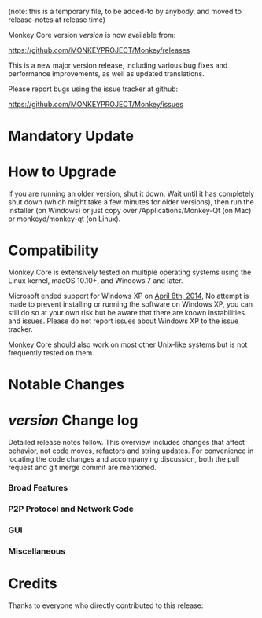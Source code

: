 (note: this is a temporary file, to be added-to by anybody, and moved to release-notes at release time)

Monkey Core version *version* is now available from:

  <https://github.com/MONKEYPROJECT/Monkey/releases>

This is a new major version release, including various bug fixes and
performance improvements, as well as updated translations.

Please report bugs using the issue tracker at github:

  <https://github.com/MONKEYPROJECT/Monkey/issues>

Mandatory Update
==============


How to Upgrade
==============

If you are running an older version, shut it down. Wait until it has completely shut down (which might take a few minutes for older versions), then run the installer (on Windows) or just copy over /Applications/Monkey-Qt (on Mac) or monkeyd/monkey-qt (on Linux).

Compatibility
==============

Monkey Core is extensively tested on multiple operating systems using
the Linux kernel, macOS 10.10+, and Windows 7 and later.

Microsoft ended support for Windows XP on [April 8th, 2014](https://www.microsoft.com/en-us/WindowsForBusiness/end-of-xp-support),
No attempt is made to prevent installing or running the software on Windows XP, you
can still do so at your own risk but be aware that there are known instabilities and issues.
Please do not report issues about Windows XP to the issue tracker.

Monkey Core should also work on most other Unix-like systems but is not
frequently tested on them.

Notable Changes
===============

*version* Change log
=================

Detailed release notes follow. This overview includes changes that affect
behavior, not code moves, refactors and string updates. For convenience in locating
the code changes and accompanying discussion, both the pull request and
git merge commit are mentioned.

### Broad Features
### P2P Protocol and Network Code
### GUI
### Miscellaneous

Credits
=======

Thanks to everyone who directly contributed to this release:

